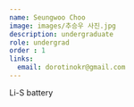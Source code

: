 ```yaml
---
name: Seungwoo Choo
image: images/추승우 사진.jpg
description: undergraduate
role: undergrad
order : 1
links:
  email: dorotinokr@gmail.com
---
```


Li-S battery
